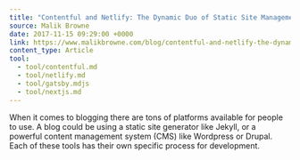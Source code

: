 ```yaml
---
title: "Contentful and Netlify: The Dynamic Duo of Static Site Management"
source: Malik Browne
date: 2017-11-15 09:29:00 +0000
link: https://www.malikbrowne.com/blog/contentful-and-netlify-the-dynamic-duo
content_type: Article
tool:
  - tool/contentful.md
  - tool/netlify.md
  - tool/gatsby.mdjs
  - tool/nextjs.md
---
```

When it comes to blogging there are tons of platforms available for people to use. A blog could be using a static site generator like Jekyll, or a powerful content management system (CMS) like Wordpress or Drupal. Each of these tools has their own specific process for development.
